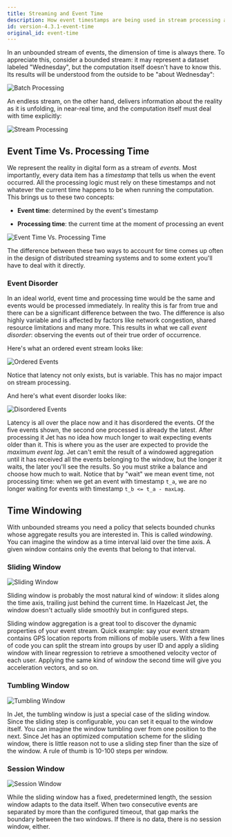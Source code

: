```yaml
---
title: Streaming and Event Time
description: How event timestamps are being used in stream processing and in Jet in particular.
id: version-4.3.1-event-time
original_id: event-time
---
```


In an unbounded stream of events, the dimension of time is always there.
To appreciate this, consider a bounded stream: it may represent a
dataset labeled "Wednesday", but the computation itself doesn't have to
know this. Its results will be understood from the outside to be "about
Wednesday":

![Batch Processing](assets/eventtime-batch.svg)

An endless stream, on the other hand, delivers information
about the reality as it is unfolding, in near-real time, and the
computation itself must deal with time explicitly:

![Stream Processing](assets/eventtime-streaming.svg)

## Event Time Vs. Processing Time

We represent the reality in digital form as a stream of *events*. Most
importantly, every data item has a *timestamp* that tells us when the
event occurred. All the processing logic must rely on these timestamps
and not whatever the current time happens to be when running the
computation. This brings us to these two concepts:

* **Event time**: determined by the event's timestamp

* **Processing time**: the current time at the moment of processing an
  event

![Event Time Vs. Processing Time](assets/eventtime-processingtime.svg)

The difference between these two ways to account for time comes up often
in the design of distributed streaming systems and to some extent you'll
have to deal with it directly.

### Event Disorder

In an ideal world, event time and processing time would be the same and
events would be processed immediately. In reality this is far from true
and there can be a significant difference between the two. The
difference is also highly variable and is affected by factors like
network congestion, shared resource limitations and many more. This
results in what we call *event disorder*: observing the events out of
their true order of occurrence.

Here's what an ordered event stream looks like:

![Ordered Events](assets/eventtime-order.svg)

Notice that latency not only exists, but is variable. This has no major
impact on stream processing.

And here's what event disorder looks like:

![Disordered Events](assets/eventtime-disorder.svg)

Latency is all over the place now and it has disordered the events. Of
the five events shown, the second one processed is already the latest.
After processing it Jet has no idea how much longer to wait expecting
events older than it. This is where you as the user are expected to
provide the *maximum event lag*. Jet can't emit the result of a windowed
aggregation until it has received all the events belonging to the
window, but the longer it waits, the later you'll see the results. So
you must strike a balance and choose how much to wait. Notice that by
"wait" we mean event time, not processing time: when we get an event
with timestamp `t_a`, we are no longer waiting for events with timestamp
`t_b <= t_a - maxLag`.

## Time Windowing

With unbounded streams you need a policy that selects bounded chunks
whose aggregate results you are interested in. This is called
*windowing*. You can imagine the window as a time interval laid over the
time axis. A given window contains only the events that belong to that
interval.

### Sliding Window

![Sliding Window](assets/eventtime-sliding.svg)

Sliding window is probably the most natural kind of window: it slides
along the time axis, trailing just behind the current time. In Hazelcast
Jet, the window doesn't actually slide smoothly but in configured steps.

Sliding window aggregation is a great tool to discover the dynamic
properties of your event stream. Quick example: say your event stream
contains GPS location reports from millions of mobile users. With a few
lines of code you can split the stream into groups by user ID and apply
a sliding window with linear regression to retrieve a smoothened
velocity vector of each user. Applying the same kind of window the
second time will give you acceleration vectors, and so on.

### Tumbling Window

![Tumbling Window](assets/eventtime-tumbling.svg)

In Jet, the tumbling window is just a special case of the sliding
window. Since the sliding step is configurable, you can set it equal to
the window itself. You can imagine the window tumbling over from one
position to the next. Since Jet has an optimized computation scheme for
the sliding window, there is little reason not to use a sliding step
finer than the size of the window. A rule of thumb is 10-100 steps per
window.

### Session Window

![Session Window](assets/eventtime-session.svg)

While the sliding window has a fixed, predetermined length, the session
window adapts to the data itself. When two consecutive events are
separated by more than the configured timeout, that gap marks the
boundary between the two windows. If there is no data, there is no
session window, either.
